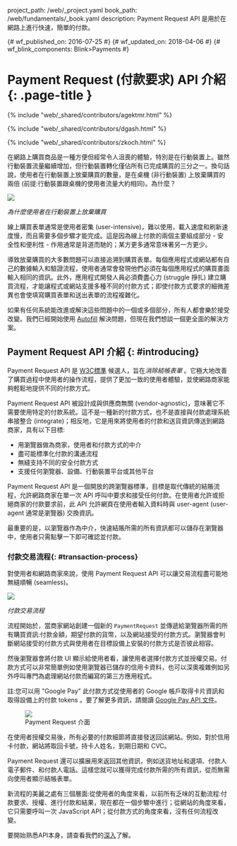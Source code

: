 project_path: /web/_project.yaml
book_path: /web/fundamentals/_book.yaml
description: Payment Request API 是用於在網路上進行快速，簡單的付款。

{# wf_published_on: 2016-07-25 #}
{# wf_updated_on: 2018-04-06 #}
{# wf_blink_components: Blink>Payments #}

# Payment Request (付款要求) API 介紹 {: .page-title }

{% include "web/_shared/contributors/agektmr.html" %}

{% include "web/_shared/contributors/dgash.html" %}

{% include "web/_shared/contributors/zkoch.html" %}

在網路上購買商品是一種方便但經常令人沮喪的體驗，特別是在行動裝置上。雖然行動裝置流量繼續增加，但行動裝置轉化僅佔所有已完成購買的三分之一。換句話說，使用者在行動裝置上放棄購買的數量，是在桌機 (非行動裝置) 上放棄購買的兩倍 (前提:行動裝置跟桌機的使用者流量大約相同)。為什麼？

![](images/1_why_users_abandon.png)

*為什麼使用者在行動裝置上放棄購買*

線上購買表單通常是使用者密集 (user-intensive)，難以使用，載入速度和刷新速度慢，而且需要多個步驟才能完成。這是因為線上付款的兩個主要組成部分 - 安全性和便利性 - 作用通常是背道而馳的；某方更多通常意味著另一方更少。

導致放棄購買的大多數問題可以直接追溯到購買表單。每個應用程式或網站都有自己的數據輸入和驗證流程，使用者通常會發現他們必須在每個應用程式的購買畫面輸入相同的資訊。此外，應用程式開發人員必須費盡心力 (struggle 掙扎) 建立購買流程，才能讓程式或網站支援多種不同的付款方式；即使付款方式要求的細微差異也會使填寫購買表單和送出表單的流程複雜化。

如果有任何系統能改進或解決這些問題中的一個或多個部分，所有人都會樂於接受改變。我們已經開始使用 [Autofill](/web/updates/2015/06/checkout-faster-with-autofill) 解決問題，但現在我們想談一個更全面的解決方案。

## Payment Request API 介紹 {: #introducing}

Payment Request API 是 [W3C標準](https://www.w3.org/TR/payment-request/) 候選人，旨在*消除結帳表單* 。它極大地改善了購買過程中使用者的操作流程，提供了更加一致的使用者體驗，並使網路商家能夠輕鬆地提供不同的付款方式。

Payment Request API 被設計成與供應商無關 (vendor-agnostic)，意味著它不需要使用特定的付款系統。這不是一種新的付款方式，也不是直接與付款處理系統串接整合 (integrate)；相反地，它是用來將使用者的付款和送貨資訊傳送到網路商家，具有以下目標:

- 用瀏覽器做為商家，使用者和付款方式的中介
- 盡可能標準化付款的溝通流程
- 無縫支持不同的安全付款方式
- 支援任何瀏覽器、設備、行動裝置平台或其他平台

Payment Request API 是一個開放的跨瀏覽器標準，目標是取代傳統的結賬流程，允許網路商家在單一次 API 呼叫中要求和接受任何付款。在使用者允許或拒絕商家的付款要求前，此 API 允許網頁在使用者輸入資料時與 user-agent (user-agent 通常是瀏覽器) 交換資訊。

最重要的是，以瀏覽器作為中介，快速結賬所需的所有資訊都可以儲存在瀏覽器中，使用者只需點擊一下即可確認並付款。

### 付款交易流程{: #transaction-process}

對使用者和網路商家來說，使用 Payment Request API 可以讓交易流程盡可能地無縫順暢 (seamless)。

![](images/4_the_payment_transaction_process.png)

*付款交易流程*

流程開始於，當商家網站創建一個新的 `PaymentRequest` 並傳遞給瀏覽器所需的所有購買資訊:付款金額，期望付款的貨幣，以及網站接受的付款方式。瀏覽器會判斷網站接受的付款方式與使用者在目標設備上安裝的付款方式是否彼此相容。

然後瀏覽器會將付款 UI 顯示給使用者看，讓使用者選擇付款方式並授權交易。付款方式可以非常簡單例如使用瀏覽器已儲存的信用卡資料，也可以深奧複雜例如另外呼叫專門為處理網站付款而編寫的第三方應用程式。

註:您可以用 "Google Pay" 此付款方式從使用者的 Google 帳戶取得卡片資訊和取得設備上的付款 tokens 。要了解更多資訊，請閱讀 [Google Pay API 文件](/pay/api/web/paymentrequest/tutorial)。

<div class="attempt-right">
  <figure>
    <img src="images/5_9_payment_request_ui.png">
    <figcaption>Payment Request 介面</figcaption>
  </figure>
</div>

在使用者授權交易後，所有必要的付款細節將直接發送回該網站。例如，對於信用卡付款，網站將取回卡號，持卡人姓名，到期日期和 CVC。

Payment Request 還可以擴展用來返回其他資訊，例如送貨地址和選項、付款人電子郵件、和付款人電話。這樣您就可以獲得完成付款所需的所有資訊，從而無需向使用者顯示結帳表單。

新流程的美麗之處有三個層面:從使用者的角度來看，以前所有乏味的互動流程:付款要求、授權、進行付款和結果，現在都在一個步驟中進行；從網站的角度來看，它只需要呼叫一次 JavaScript API；從付款方式的角度來看，沒有任何流程改變。

要開始熟悉API本身，請查看我們的[深入](/web/fundamentals/payments/deep-dive-into-payment-request)了解。

<div style="clear:both;"></div>

